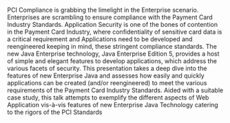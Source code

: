 PCI Compliance is grabbing the limelight in the Enterprise scenario.
Enterprises are scrambling to ensure compliance with the Payment Card
Industry Standards. Application Security is one of the bones of
contention in the Payment Card Industry, where confidentiality of
sensitive card data is a critical requirement and Applications need to
be developed and reengineered keeping in mind, these stringent
compliance standards. The new Java Enterprise technology, Java
Enterprise Edition 5, provides a host of simple and elegant features to
develop applications, which address the various facets of security. This
presentation takes a deep dive into the features of new Enterprise Java
and assesses how easily and quickly applications can be created (and/or
reengineered) to meet the various requirements of the Payment Card
Industry Standards. Aided with a suitable case study, this talk attempts
to exemplify the different aspects of Web Application vis-à-vis features
of new Enterprise Java Technology catering to the rigors of the PCI
Standards